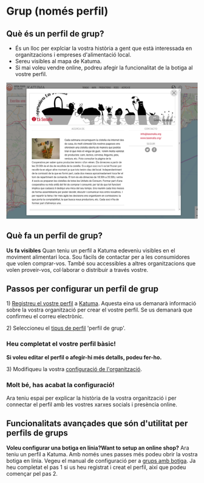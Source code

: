 # Grup (només perfil)

## Què és un perfil de grup?  <a href="#what-is-a-hub-profile" id="what-is-a-hub-profile"></a>

* És un lloc per explciar la vostra història a gent que està interessada en organitzacions i empreses d'alimentació local.
* Sereu visibles al mapa de Katuma.
* Si mai voleu vendre online, podreu afegir la funcionalitat de la botiga al vostre perfil.

![](../.gitbook/assets/lasenallaperfilgrup.png)

## Què fa un perfil de grup?  <a href="#what-does-it-do" id="what-does-it-do"></a>

**Us fa visibles** Quan teniu un perfil a Katuma edeveniu visibles en el moviment alimentari loca. Sou fàcils de contactar per a les consumidores que volen comprar-vos. També sou accessibles a altres organitzacions que volen proveir-vos, col·laborar o distribuir a través vostre.

## Passos per configurar un perfil de grup

1\) [Registreu el vostre perfil](https://guia.katuma.org/basic-features/register-and-create-your-profile) a [Katuma](https://app.katuma.org/register/auth#/signup?after_login=%2Fregister). Aquesta eina us demanarà informació sobre la vostra organització per crear el vostre perfil. Se us demanarà que confirmeu el correu electrònic.

2\) Seleccioneu el [tipus de perfil](https://guia.katuma.org/basic-features/tipus-de-perfils-disponibles) 'perfil de grup'.

### Heu completat el vostre perfil bàsic!

**Si voleu editar el perfil o afegir-hi més detalls, podeu fer-ho.**

3\) Modifiqueu la vostra [configuració de l'organització](https://guia.katuma.org/basic-features/configuracio-de-lorganitzacio).

### Molt bé, has acabat la configuració!  <a href="#well-done-youre-set-up" id="well-done-youre-set-up"></a>

Ara teniu espai per explicar la història de la vostra organització i per connectar el perfil amb les vostres xarxes socials i presència online.

## Funcionalitats avançades que són d'utilitat per perfils de grups  <a href="#advanced-features-that-are-helpful-for-hubs-with-profiles" id="advanced-features-that-are-helpful-for-hubs-with-profiles"></a>

**Voleu configurar una botiga en línia?Want to setup an online shop?** Ara teniu un perfil a Katuma. Amb només unes passes més podeu obrir la vostra botiga en línia. Vegeu el manual de configuració per a [grups amb botiga](https://guia.katuma.org/manuals-de-configuracio/grup-botiga). Ja heu completat el pas 1 si us heu registrat i creat el perfil, així que podeu començar pel pas 2.
